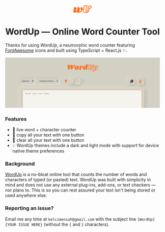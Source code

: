 <p align="center">
    <img src="https://github.com/kelcisayshello/wordup/blob/main/public/wordup.svg?raw=true" width="60px">
</p>
<h1 align="center">WordUp — Online Word Counter Tool</h1>

Thanks for using *WordUp*, a neumorphic word counter featuring [FontAwesome](https://fontawesome.com/) icons and built using TypeScript + React.js ✨.

![Screenshot of WordUp live demo](https://github.com/kelcisayshello/wordup/blob/main/live-screenshot.png?raw=true)

### Features
* 🔄 live word + character counter
* 📑 copy all your text with one button
* 🫧 clear all your text with one button
* 💡 WordUp themes include a dark and light mode with support for device native theme preferences

### Background
[WordUp](https://www.kelcimensah.dev/wordup) is a no-bloat online tool that counts the number of words and characters of typed (or pasted) text. WordUp was built with simplicity in mind and does not use any external plug-ins, add-ons, or text checkers — nor plans to. This is so you can rest assured your text isn't being stored or used anywhere else.

### Reporting an issue?
Email me any time at `kelcimensah@gmail.com` with the subject line `[WordUp] {YOUR ISSUE HERE}` (without the `{` and `}` characters).